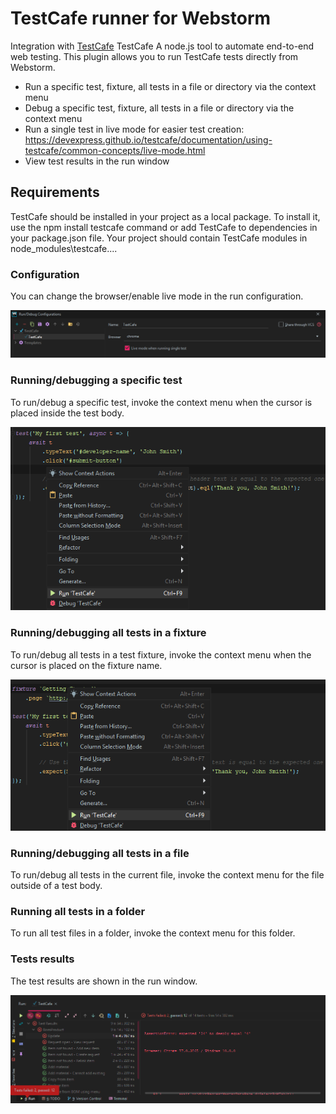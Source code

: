 # TestCafe runner for Webstorm

Integration with [TestCafe](https://devexpress.github.io/testcafe/) TestCafe A node.js tool to automate end-to-end web testing. 
This plugin allows you to run TestCafe tests directly from Webstorm.

* Run a specific test, fixture, all tests in a file or directory via the context menu
* Debug a specific test, fixture, all tests in a file or directory via the context menu
* Run a single test in live mode for easier test creation: https://devexpress.github.io/testcafe/documentation/using-testcafe/common-concepts/live-mode.html
* View test results in the run window

## Requirements

TestCafe should be installed in your project as a local package. To install it, use the npm install testcafe command or add TestCafe to dependencies in your package.json file. Your project should contain TestCafe modules in node_modules\testcafe\.... 

### Configuration

You can change the browser/enable live mode in the run configuration.

![Configuration](./images/runconfiguration.png)

### Running/debugging a specific test

To run/debug a specific test, invoke the context menu when the cursor is placed inside the test body.

![Specific](./images/onetest.png)

### Running/debugging all tests in a fixture

To run/debug all tests in a test fixture, invoke the context menu when the cursor is placed on the fixture name.

![Fixture](./images/onefixture.png)

### Running/debugging all tests in a file

To run/debug all tests in the current file, invoke the context menu for the file outside of a test body.

### Running all tests in a folder

To run all test files in a folder, invoke the context menu for this folder.

### Tests results

The test results are shown in the run window.

![All](./images/results.png)